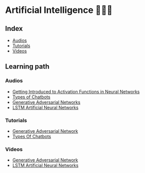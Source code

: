 <h1 align="left">Artificial Intelligence 👨🏻‍💻</h1>

## Index

- [Audios](https://github.com/girlscript/winter-of-contributing/tree/Datascience_With_Python/Datascience_With_Python/Artificial%20Intelligence/Audios)
- [Tutorials](https://github.com/girlscript/winter-of-contributing/tree/Datascience_With_Python/Datascience_With_Python/Artificial%20Intelligence/Tutorials)
- [Videos](https://github.com/girlscript/winter-of-contributing/tree/Datascience_With_Python/Datascience_With_Python/Artificial%20Intelligence/Videos)

## Learning path

### Audios

- [Getting Introduced to Activation Functions in Neural Networks](https://github.com/girlscript/winter-of-contributing/tree/Datascience_With_Python/Datascience_With_Python/Artificial%20Intelligence/Audios/Getting%20introduced%20to%20Activation%20Functions%20in%20Neural%20Networks)
- [Types of Chatbots](https://github.com/girlscript/winter-of-contributing/tree/Datascience_With_Python/Datascience_With_Python/Artificial%20Intelligence/Audios/Types%20of%20Chatbots)
- [Generative Adversarial Networks]()
- [LSTM Artificial Neural Networks]()

### Tutorials

- [Generative Adversarial Network](https://github.com/girlscript/winter-of-contributing/tree/Datascience_With_Python/Datascience_With_Python/Artificial%20Intelligence/Generative%20Adversarial%20Network)
- [Types Of Chatbots](https://github.com/girlscript/winter-of-contributing/tree/Datascience_With_Python/Datascience_With_Python/Artificial%20Intelligence/Types%20of%20Chatbots)

### Videos

- [Generative Adversarial Network](https://github.com/girlscript/winter-of-contributing/tree/Datascience_With_Python/Datascience_With_Python/Artificial%20Intelligence/Videos/Generative%20Adversarial%20Networks)
- [LSTM Artificial Neural Networks](https://github.com/girlscript/winter-of-contributing/tree/Datascience_With_Python/Datascience_With_Python/Artificial%20Intelligence/Videos/LSTM%20Artificial%20Neural%20Networks)
